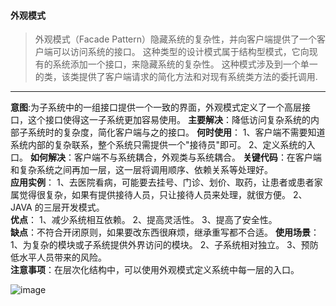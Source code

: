 #### 外观模式
>外观模式（Facade Pattern）隐藏系统的复杂性，并向客户端提供了一个客户端可以访问系统的接口。
这种类型的设计模式属于结构型模式，它向现有的系统添加一个接口，来隐藏系统的复杂性。
这种模式涉及到一个单一的类，该类提供了客户端请求的简化方法和对现有系统类方法的委托调用.  

---

**意图**:为子系统中的一组接口提供一个一致的界面，外观模式定义了一个高层接口，这个接口使得这一子系统更加容易使用。
**主要解决**：降低访问复杂系统的内部子系统时的复杂度，简化客户端与之的接口。
**何时使用**： 1、客户端不需要知道系统内部的复杂联系，整个系统只需提供一个"接待员"即可。 2、定义系统的入口。
**如何解决**：客户端不与系统耦合，外观类与系统耦合。
**关键代码**：在客户端和复杂系统之间再加一层，这一层将调用顺序、依赖关系等处理好。  
**应用实例**： 1、去医院看病，可能要去挂号、门诊、划价、取药，让患者或患者家属觉得很复杂，如果有提供接待人员，只让接待人员来处理，就很方便。 2、JAVA 的三层开发模式。  
**优点**： 1、减少系统相互依赖。 2、提高灵活性。 3、提高了安全性。  
**缺点**：不符合开闭原则，如果要改东西很麻烦，继承重写都不合适。
**使用场景**： 1、为复杂的模块或子系统提供外界访问的模块。 2、子系统相对独立。 3、预防低水平人员带来的风险。  
**注意事项**：在层次化结构中，可以使用外观模式定义系统中每一层的入口。

![image](http://chiguadata.oss-cn-shenzhen.aliyuncs.com/resource/img/17/11/07/%E5%A4%96%E8%A7%82%E6%A8%A1%E5%BC%8F.png)
